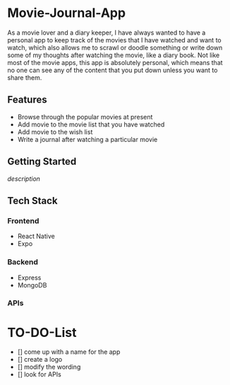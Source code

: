 # Movie-Journal-App
As a movie lover and a diary keeper, I have always wanted to have a personal app to keep track of the movies that I have watched and want to watch, which also allows me to scrawl or doodle something or write down some of my thoughts after watching the movie, like a diary book. Not like most of the movie apps, this app is absolutely personal, which means that no one can see any of the content that you put down unless you want to share them. 

## Features
* Browse through the popular movies at present
* Add movie to the movie list that you have watched
* Add movie to the wish list
* Write a journal after watching a particular movie

## Getting Started
_description_

## Tech Stack
### Frontend
* React Native
* Expo

### Backend
* Express
* MongoDB

### APIs


# TO-DO-List
- [] come up with a name for the app
- [] create a logo
- [] modify the wording
- [] look for APIs
